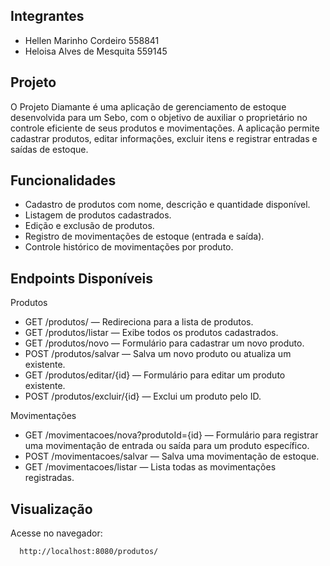 
## Integrantes

- Hellen Marinho Cordeiro 558841
- Heloisa Alves de Mesquita 559145

## Projeto

O Projeto Diamante é uma aplicação de gerenciamento de estoque desenvolvida para um Sebo, com o objetivo de auxiliar o proprietário no controle eficiente de seus produtos e movimentações.
A aplicação permite cadastrar produtos, editar informações, excluir itens e registrar entradas e saídas de estoque.

## Funcionalidades

- Cadastro de produtos com nome, descrição e quantidade disponível.
- Listagem de produtos cadastrados.
- Edição e exclusão de produtos.
- Registro de movimentações de estoque (entrada e saída).
- Controle histórico de movimentações por produto.

## Endpoints Disponíveis

Produtos
- GET /produtos/ — Redireciona para a lista de produtos.
- GET /produtos/listar — Exibe todos os produtos cadastrados.
- GET /produtos/novo — Formulário para cadastrar um novo produto.
- POST /produtos/salvar — Salva um novo produto ou atualiza um existente.
- GET /produtos/editar/{id} — Formulário para editar um produto existente.
- POST /produtos/excluir/{id} — Exclui um produto pelo ID.

Movimentações
- GET /movimentacoes/nova?produtoId={id} — Formulário para registrar uma movimentação de entrada ou saída para um produto específico.
- POST /movimentacoes/salvar — Salva uma movimentação de estoque.
- GET /movimentacoes/listar — Lista todas as movimentações registradas.

## Visualização

Acesse no navegador:

```bash
  http://localhost:8080/produtos/
```


